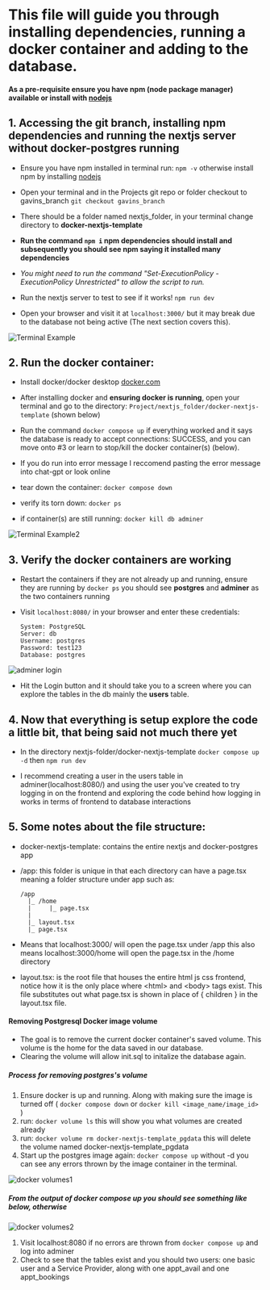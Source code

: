 # **This file will guide you through installing dependencies, running a docker container and adding to the database.**

#### **As a pre-requisite ensure you have npm (node package manager) available or install with [nodejs](https://nodejs.org/en/download)**

## 1. Accessing the git branch, installing npm dependencies and running the nextjs server without docker-postgres running

- Ensure you have npm installed in terminal run: `npm -v` otherwise install npm by installing [nodejs](https://nodejs.org/en/download)
- Open your terminal and in the Projects git repo or folder checkout to gavins_branch `git checkout gavins_branch`
- There should be a folder named nextjs_folder, in your terminal change directory to **docker-nextjs-template**
- **Run the command `npm i` npm dependencies should install and subsequently you should see npm saying it installed many dependencies**
- _You might need to run the command "Set-ExecutionPolicy -ExecutionPolicy Unrestricted" to allow the script to run._
- Run the nextjs server to test to see if it works! `npm run dev`

- Open your browser and visit it at `localhost:3000/` but it may break due to the database not being active (The next section covers this).

![Terminal Example](./images/example1.png)

## 2. Run the docker container:

- Install docker/docker desktop [docker.com](https://www.docker.com/)

- After installing docker and **ensuring docker is running**, open your terminal and go to the directory: `Project/nextjs_folder/docker-nextjs-template` (shown below)

- Run the command `docker compose up` if everything worked and it says the database is ready to accept connections: SUCCESS, and you can move onto #3 or learn to stop/kill the docker container(s) (below).

- If you do run into error message I reccomend pasting the error message into chat-gpt or look online

- tear down the container: `docker compose down`

- verify its torn down: `docker ps`

- if container(s) are still running: `docker kill db adminer`

![Terminal Example2](./images/example2.png)

## 3. Verify the docker containers are working

- Restart the containers if they are not already up and running, ensure they are running by `docker ps` you should see **postgres** and **adminer** as the two containers running

- Visit `localhost:8080/` in your browser and enter these credentials:

      System: PostgreSQL
      Server: db
      Username: postgres
      Password: test123
      Database: postgres

![adminer login](./images/example3.png)

- Hit the Login button and it should take you to a screen where you can explore the tables in the db mainly the **users** table.

## 4. Now that everything is setup explore the code a little bit, that being said not much there yet

- In the directory nextjs-folder/docker-nextjs-template `docker compose up -d` then `npm run dev`

- I recommend creating a user in the users table in adminer(localhost:8080/) and using the user you've created to try logging in on the frontend and exploring the code behind how logging in works in terms of frontend to database interactions

## 5. Some notes about the file structure:

- docker-nextjs-template: contains the entire nextjs and docker-postgres app

- /app: this folder is unique in that each directory can have a page.tsx meaning a folder structure under app such as:

      /app
        |_ /home
        |     |_ page.tsx
        |
        |_ layout.tsx
        |_ page.tsx

- Means that localhost:3000/ will open the page.tsx under /app this also means localhost:3000/home will open the page.tsx in the /home directory

- layout.tsx: is the root file that houses the entire html js css frontend, notice how it is the only place where \<html\> and \<body\> tags exist. This file substitutes out what page.tsx is shown in place of { children } in the layout.tsx file.

#### Removing Postgresql Docker image volume

- The goal is to remove the current docker container's saved volume. This volume is the home for the data saved in our database.
- Clearing the volume will allow init.sql to initalize the database again.

##### Process for removing postgres's volume

1. Ensure docker is up and running. Along with making sure the image is turned off ( `docker compose down` or `docker kill <image_name/image_id>` )
2. run: `docker volume ls` this will show you what volumes are created already
3. run: `docker volume rm docker-nextjs-template_pgdata` this will delete the volume named docker-nextjs-template_pgdata
4. Start up the postgres image again: `docker compose up` without -d you can see any errors thrown by the image container in the terminal.

![docker volumes1](./images/volume1.png)

##### From the output of docker compose up you should see something like below, otherwise

![docker volumes2](./images/volume2.png)

1. Visit localhost:8080 if no errors are thrown from `docker compose up` and log into adminer
2. Check to see that the tables exist and you should two users: one basic user and a Service Provider, along with one appt_avail and one appt_bookings
